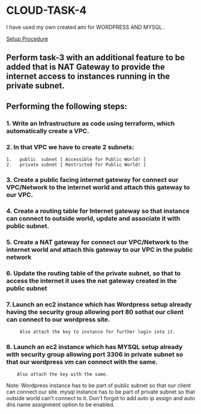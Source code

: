 # CLOUD-TASK-4


I have used my own created ami for WORDPRESS AND MYSQL .

[Setup  Procedure](https://github.com/raghav1674/INSTALL-CONFIGURE-WP-MYSQL-SERVER/blob/master/README.md)

## Perform task-3 with an additional feature to be added that is NAT Gateway to provide the internet access to instances running in the private subnet.

## Performing the following steps:

### 1.  Write an Infrastructure as code using terraform, which automatically create a VPC.


### 2.  In that VPC we have to create 2 subnets:

    1.   public  subnet [ Accessible for Public World! ] 
    2.   private subnet [ Restricted for Public World! ]
    
    
    
### 3. Create a public facing internet gateway for connect our VPC/Network to the internet world and attach this gateway to our VPC.



### 4. Create  a routing table for Internet gateway so that instance can connect to outside world, update and associate it with public subnet.



### 5.  Create a NAT gateway for connect our VPC/Network to the internet world  and attach this gateway to our VPC in the public network


### 6.  Update the routing table of the private subnet, so that to access the internet it uses the nat gateway created in the public subnet


### 7.  Launch an ec2 instance which has Wordpress setup already having the security group allowing  port 80 sothat our client can connect to our wordpress site. 

         Also attach the key to instance for further login into it.
         
         
### 8.  Launch an ec2 instance which has MYSQL setup already with security group allowing  port 3306 in private subnet so that our wordpress vm can connect with the same.
        Also attach the key with the same.
        
        
        
        

Note: Wordpress instance has to be part of public subnet so that our client can connect our site. 
mysql instance has to be part of private  subnet so that outside world can't connect to it.
Don't forgot to add auto ip assign and auto dns name assignment option to be enabled.


